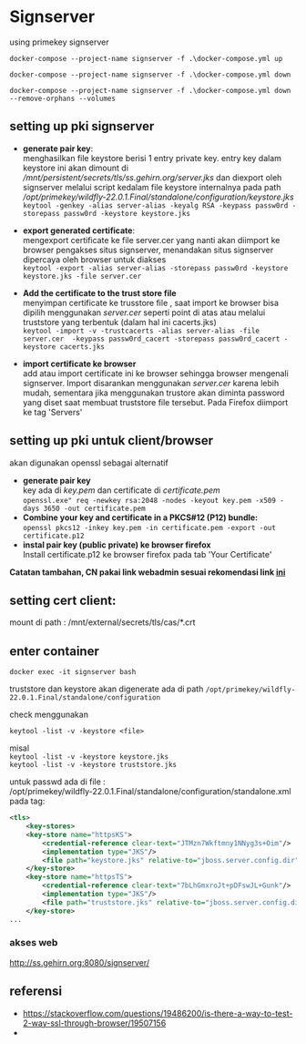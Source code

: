 # Signserver

using primekey signserver

`docker-compose --project-name signserver -f .\docker-compose.yml up`

`docker-compose --project-name signserver -f .\docker-compose.yml down`

`docker-compose --project-name signserver -f .\docker-compose.yml down --remove-orphans --volumes`


## setting up pki signserver

 - **generate pair key**:   
   menghasilkan file keystore berisi 1 entry private key. entry key dalam keystore ini akan dimount di */mnt/persistent/secrets/tls/ss.gehirn.org/server.jks* dan diexport oleh signserver melalui script kedalam file keystore internalnya pada path */opt/primekey/wildfly-22.0.1.Final/standalone/configuration/keystore.jks*      
  `keytool -genkey -alias server-alias -keyalg RSA -keypass passw0rd -storepass passw0rd -keystore keystore.jks`

 - **export generated certificate**:   
   mengexport certificate ke file server.cer yang nanti akan diimport ke browser pengakses situs signserver, menandakan situs signserver dipercaya oleh browser untuk diakses   
   `keytool -export -alias server-alias -storepass passw0rd -keystore keystore.jks -file server.cer`
 - **Add the certificate to the trust store file**  
   menyimpan certificate ke trusstore file , saat import ke browser bisa dipilih menggunakan *server.cer* seperti point di atas atau melalui truststore yang terbentuk (dalam hal ini cacerts.jks)   
   `keytool -import -v -trustcacerts -alias server-alias -file server.cer  -keypass passw0rd_cacert -storepass passw0rd_cacert -keystore cacerts.jks`
 - **import certificate ke browser**   
   add atau import certificate ini ke browser sehingga browser mengenali signserver. Import disarankan menggunakan *server.cer* karena lebih mudah, sementara jika menggunakan trustore akan diminta password yang diset saat membuat truststore file tersebut. Pada Firefox diimport ke tag 'Servers'

## setting up pki untuk client/browser

akan digunakan openssl sebagai alternatif
 - **generate pair key**   
   key ada di *key.pem* dan certificate di *certificate.pem*   
   `openssl.exe" req -newkey rsa:2048 -nodes -keyout key.pem -x509 -days 3650 -out certificate.pem`
 - **Combine your key and certificate in a PKCS#12 (P12) bundle:**   
   `openssl pkcs12 -inkey key.pem -in certificate.pem -export -out certificate.p12`
 - **instal pair key (public private) ke browser firefox**   
   Install certificate.p12 ke browser firefox pada tab 'Your Certificate'
 

**Catatan tambahan, CN pakai link webadmin sesuai rekomendasi link [ini](https://stackoverflow.com/questions/19486200/is-there-a-way-to-test-2-way-ssl-through-browser/19507156)**

## setting cert client:

mount di path : /mnt/external/secrets/tls/cas/*.crt

## enter container

`docker exec -it signserver bash`

truststore dan keystore akan digenerate ada di path `/opt/primekey/wildfly-22.0.1.Final/standalone/configuration`

check menggunakan 

`keytool -list -v -keystore <file>`

misal   
`keytool -list -v -keystore keystore.jks`   
`keytool -list -v -keystore truststore.jks`   

untuk passwd ada di file :   
/opt/primekey/wildfly-22.0.1.Final/standalone/configuration/standalone.xml   
pada tag:   

```xml
<tls>
    <key-stores>
    <key-store name="httpsKS">
        <credential-reference clear-text="JTMzn7Wkftmny1NNyg3s+Oim"/>
        <implementation type="JKS"/>
        <file path="keystore.jks" relative-to="jboss.server.config.dir"/>
    </key-store>
    <key-store name="httpsTS">
        <credential-reference clear-text="7bLhGmxroJt+pDFswJL+Gunk"/>
        <implementation type="JKS"/>
        <file path="truststore.jks" relative-to="jboss.server.config.dir"/>
    </key-store>
...
```


### akses web

http://ss.gehirn.org:8080/signserver/


## referensi

- https://stackoverflow.com/questions/19486200/is-there-a-way-to-test-2-way-ssl-through-browser/19507156
- 

